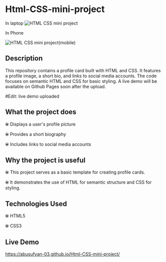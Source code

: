 # Html-CSS-mini-project
In laptop
![HTML CSS mini project](![image](https://github.com/user-attachments/assets/f4ba1f0f-2413-4580-aecf-4573962b1a21)
)

In Phone

![HTML CSS mini project(mobile)](https://github.com/abusufyan-03/Html-CSS-mini-project/assets/143246571/4ba3de19-10a6-470b-a8d3-1c4494855d40)



## Description
This repository contains a profile card built with HTML and CSS. It features a profile image, a short bio, and links to social media accounts. The code focuses on semantic HTML and CSS for basic styling. A live demo will be available on Github Pages soon after the upload.

#Edit: live demo uploaded

## What the project does

&#10687; Displays a user's profile picture

&#10687; Provides a short biography

&#10687; Includes links to social media accounts

## Why the project is useful

&#10687; This project serves as a basic template for creating profile cards.

&#10687; It demonstrates the use of HTML for semantic structure and CSS for styling.

## Technologies Used
&#10687; HTML5

&#10687; CSS3


## Live Demo
https://abusufyan-03.github.io/Html-CSS-mini-project/
